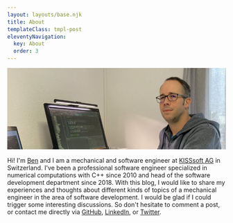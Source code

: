 ```yaml
---
layout: layouts/base.njk
title: About
templateClass: tmpl-post
eleventyNavigation:
  key: About
  order: 3
---
```


![Benjamin Mahr](/img/ben.jpg)

Hi! I'm [Ben][1] and I am a mechanical and software engineer at [KISSsoft AG][2] in Switzerland. I've been a professional software engineer specialized in numerical computations with C++ since 2010 and head of the software development department since 2018. With this blog, I would like to share my experiences and thoughts about different kinds of topics of a mechanical engineer in the area of software development. I would be glad if I could trigger some interesting discussions. So don't hesitate to comment a post, or contact me directly via [GitHub][3], [LinkedIn][1], or [Twitter][4].

[1]: https://www.linkedin.com/in/benjamin-mahr-728a1639/
[2]: https://www.kisssoft.com
[3]: https://github.com/Ben1980
[4]: https://twitter.com/BenMahr
